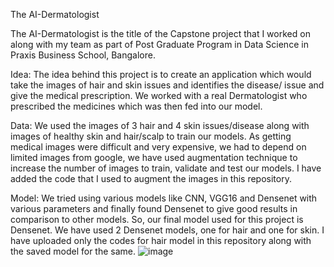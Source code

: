 The AI-Dermatologist

The AI-Dermatologist is the title of the Capstone project that I worked on along with my team as part of Post Graduate Program in Data Science in Praxis Business School, Bangalore.

Idea:
The idea behind this project is to create an application which would take the images of hair and skin issues and identifies the disease/ issue and give the medical prescription. We worked with a real Dermatologist who prescribed the medicines which was then fed into our model.

Data:
We used the images of 3 hair and 4 skin issues/disease along with images of healthy skin and hair/scalp to train our models. As getting medical images were difficult and very expensive, we had to depend on limited images from google, we have used augmentation technique to increase the number of images to train, validate and test our models. I have added the code that I used to augment the images in this repository.

Model:
We tried using various models like CNN, VGG16 and Densenet with various parameters and finally found Densenet to give good results in comparison to other models. So, our final model used for this project is Densenet. We have used 2 Densenet models, one for hair and one for skin. I have uploaded only the codes for hair model in this repository along with the saved model for the same.
![image](https://user-images.githubusercontent.com/99525796/221772953-0ade78ce-e3fc-43aa-9567-9462a8e524bc.png)
